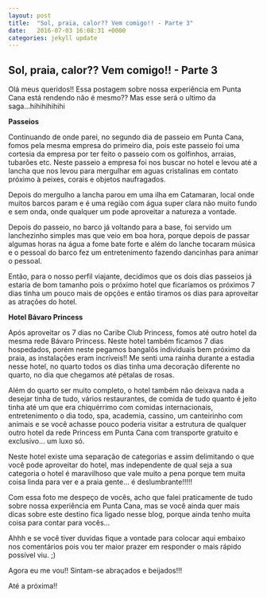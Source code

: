 ```yaml
---
layout: post
title:  "Sol, praia, calor?? Vem comigo!! - Parte 3"
date:   2016-07-03 16:08:31 +0000
categories: jekyll update
---
```



## Sol, praia, calor?? Vem comigo!! - Parte 3

Olá meus queridos!! Essa postagem sobre nossa experiência em Punta Cana está rendendo não é mesmo?? Mas esse será o ultimo da saga...hihihihihihi 

**Passeios**

Continuando de onde parei, no segundo dia de passeio em Punta Cana, fomos pela mesma empresa do primeiro dia, pois este passeio foi uma cortesia da empresa por ter feito o passeio com os golfinhos, arraias, tubarões etc. Neste passeio a empresa foi nos buscar no hotel e levou até a lancha que nos levou para mergulhar em aguas cristalinas em contato próximo à peixes, corais e objetos naufragados.

Depois do mergulho a lancha parou em uma ilha em Catamaran, local onde muitos barcos param e é uma região com água super clara não muito fundo e sem onda, onde qualquer um pode aproveitar a natureza a vontade.

Depois do passeio, no barco já voltando para a base, foi servido um lanchezinho simples mas que veio em boa hora, porque depois de passar algumas horas na água a fome bate forte e além do lanche tocaram música e o pessoal do barco fez um entretenimento fazendo dancinhas para animar o pessoal.

Então, para o nosso perfil viajante,  decidimos que os dois dias passeios já estaria de bom tamanho pois o próximo hotel que ficaríamos os próximos 7 dias tinha um pouco mais de opções e então tiramos os dias para aproveitar as atrações do hotel.

**Hotel Bávaro Princess**

Após aproveitar os 7 dias no Caribe Club Princess, fomos até outro hotel da mesma rede Bávaro Princess. Neste hotel também ficamos 7 dias hospedados, porém neste pegamos bangalôs individuais bem próximo da praia, as instalações eram incríveis!! Me senti uma rainha durante a estadia nesse hotel, no quarto todos os dias tinha uma decoração diferente no quarto, no dia que chegamos até pétalas de rosas. 

Além do quarto ser muito completo, o hotel também não deixava nada a desejar tinha de tudo, vários restaurantes, de comida de tudo quanto é jeito tinha até um que era chiquérrimo com comidas internacionais, entretenimento o dia todo, spa, academia, cassino, um canteirinho com animais e se você achasse pouco poderia visitar a estrutura de qualquer outro hotel da rede Princess em Punta Cana com transporte gratuito e exclusivo... um luxo só.

Neste hotel existe uma separação de categorias e assim delimitando o que você pode aproveitar do hotel, mas independente de qual seja a sua categoria o hotel é maravilhoso que vale muito a pena porque tem muita coisa linda para ver e a praia gente... é deslumbrante!!!!! 

Com essa foto me despeço de vocês, acho que falei praticamente de tudo sobre nossa experiência em Punta Cana, mas se você ainda quer mais dicas sobre este destino fica ligado nesse blog, porque ainda tenho muita coisa para contar para vocês...

Ahhh e se você tiver duvidas fique a vontade para colocar aqui embaixo nos comentários pois vou ter maior prazer em responder o mais rápido possível viu. ;)

Agora eu me vou!! Sintam-se abraçados e beijados!!!

Até a próxima!!
